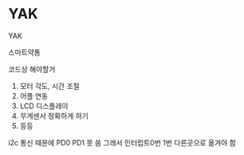 # YAK
YAK 

스마트약통 

코드상 해야할거
1. 모터 각도, 시간 조절
2. 어플 연동
3. LCD 디스플레이
4. 무게센서 정확하게 하기
5. 등등

i2c 통신 때문에 PD0 PD1 못 씀
그래서 인터럽트0번 1번 다른곳으로 옮겨야 함
